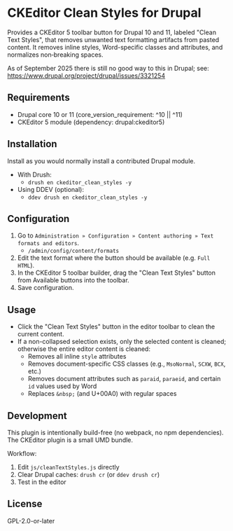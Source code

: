 CKEditor Clean Styles for Drupal
================================

Provides a CKEditor 5 toolbar button for Drupal 10 and 11, labeled "Clean Text Styles", that removes unwanted text formatting artifacts from pasted content. It removes inline styles, Word-specific classes and attributes, and normalizes non‑breaking spaces.

As of September 2025 there is still no good way to this in Drupal; see: https://www.drupal.org/project/drupal/issues/3321254

Requirements
------------

- Drupal core 10 or 11 (core_version_requirement: ^10 || ^11)
- CKEditor 5 module (dependency: drupal:ckeditor5)

Installation
------------

Install as you would normally install a contributed Drupal module.

- With Drush:
  - `drush en ckeditor_clean_styles -y`
- Using DDEV (optional):
  - `ddev drush en ckeditor_clean_styles -y`

Configuration
-------------

1. Go to `Administration » Configuration » Content authoring » Text formats and editors`.
    - `/admin/config/content/formats`
2. Edit the text format where the button should be available (e.g. `Full HTML`).
3. In the CKEditor 5 toolbar builder, drag the "Clean Text Styles" button from Available buttons into the toolbar.
4. Save configuration.

Usage
-----

- Click the "Clean Text Styles" button in the editor toolbar to clean the current content.
- If a non-collapsed selection exists, only the selected content is cleaned; otherwise the entire editor content is cleaned:
  - Removes all inline `style` attributes
  - Removes document-specific CSS classes (e.g., `MsoNormal`, `SCXW`, `BCX`, etc.)
  - Removes document attributes such as `paraid`, `paraeid`, and certain `id` values used by Word
  - Replaces `&nbsp;` (and U+00A0) with regular spaces

Development
-----------

This plugin is intentionally build-free (no webpack, no npm dependencies). The CKEditor plugin is a small UMD bundle.

Workflow:

1. Edit `js/cleanTextStyles.js` directly
2. Clear Drupal caches: `drush cr` (or `ddev drush cr`)
3. Test in the editor

License
-------

GPL-2.0-or-later

